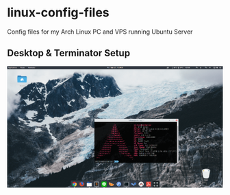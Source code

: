 # linux-config-files
Config files for my Arch Linux PC and VPS running Ubuntu Server

## Desktop & Terminator Setup
![screenshot](screenshot.png?raw=true "Screenshot")

